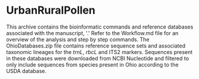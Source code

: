 # UrbanRuralPollen

This archive contains the bioinformatic commands and reference databases associated with the manuscript, '.' Refer to the Workflow.md file for an overview of the analysis and step by step commands. The OhioDatabases.zip file contains reference sequence sets and associated taxonomic lineages for the _trnL_, _rbcL_ and ITS2 markers. Sequences present in these databases were downloaded from NCBI Nucleotide and filtered to only include sequences from species present in Ohio according to the USDA database.  
